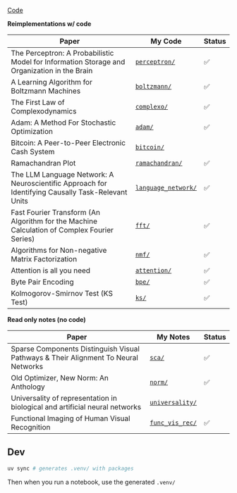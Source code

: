 [Code](https://github.com/xnought/paper-implement/tree/main)

**Reimplementations w/ code**

| Paper                                                                                             | My Code                                    | Status |
| ------------------------------------------------------------------------------------------------- | ------------------------------------------ | ------ |
| The Perceptron: A Probabilistic Model for Information Storage and Organization in the Brain       | [`perceptron/`](./perceptron/)             | ✅     |
| A Learning Algorithm for Boltzmann Machines                                                       | [`boltzmann/`](./boltzmann/)               | ✅     |
| The First Law of Complexodynamics                                                                 | [`complexo/`](./complexo/)                 | ✅     |
| Adam: A Method For Stochastic Optimization                                                        | [`adam/`](./adam/)                         | ✅     |
| Bitcoin: A Peer-to-Peer Electronic Cash System                                                    | [`bitcoin/`](./bitcoin/)                   |        |
| Ramachandran Plot                                                                                 | [`ramachandran/`](./ramachandran/)         | ✅     |
| The LLM Language Network: A Neuroscientific Approach for Identifying Causally Task-Relevant Units | [`language_network/`](./language_network/) | ✅     |
| Fast Fourier Transform (An Algorithm for the Machine Calculation of Complex Fourier Series)       | [`fft/`](./fft/)                           | ✅     |
| Algorithms for Non-negative Matrix Factorization                                                  | [`nmf/`](./nmf/)                           | ✅     |
| Attention is all you need                                                                         | [`attention/`](./attention/)               | ✅     |
| Byte Pair Encoding                                                                                | [`bpe/`](./bpe/)                           | ✅     |
| Kolmogorov-Smirnov Test (KS Test)                                                                 | [`ks/`](./ks/)                             | ✅     |

**Read only notes (no code)**

| Paper                                                                              | My Notes                           | Status |
| ---------------------------------------------------------------------------------- | ---------------------------------- | ------ |
| Sparse Components Distinguish Visual Pathways & Their Alignment To Neural Networks | [`sca/`](./sca/)                   | ✅     |
| Old Optimizer, New Norm: An Anthology                                              | [`norm/`](./norm/)                 | ✅     |
| Universality of representation in biological and artificial neural networks        | [`universality/`](./universality/) |        |
| Functional Imaging of Human Visual Recognition                                     | [`func_vis_rec/`](./func_vis_rec/) | ✅     |

## Dev

```bash
uv sync # generates .venv/ with packages
```

Then when you run a notebook, use the generated `.venv/`
